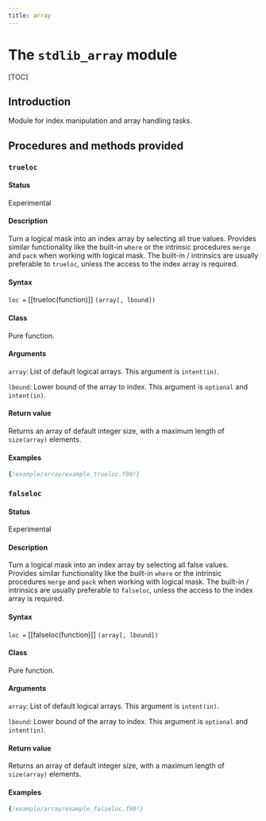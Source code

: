 ```yaml
---
title: array
---
```


# The `stdlib_array` module

[TOC]

## Introduction

Module for index manipulation and array handling tasks.

## Procedures and methods provided


### `trueloc`

#### Status

Experimental

#### Description

Turn a logical mask into an index array by selecting all true values.
Provides similar functionality like the built-in `where` or the intrinsic procedures `merge` and `pack` when working with logical mask.
The built-in / intrinsics are usually preferable to `trueloc`, unless the access to the index array is required.

#### Syntax

`loc =` [[trueloc(function)]] `(array[, lbound])`

#### Class

Pure function.

#### Arguments

`array`: List of default logical arrays. This argument is `intent(in)`.

`lbound`: Lower bound of the array to index. This argument is `optional` and `intent(in)`.

#### Return value

Returns an array of default integer size, with a maximum length of `size(array)` elements.

#### Examples

```fortran
{!example/array/example_trueloc.f90!}
```


### `falseloc`

#### Status

Experimental

#### Description

Turn a logical mask into an index array by selecting all false values.
Provides similar functionality like the built-in `where` or the intrinsic procedures `merge` and `pack` when working with logical mask.
The built-in / intrinsics are usually preferable to `falseloc`, unless the access to the index array is required.

#### Syntax

`loc =` [[falseloc(function)]] `(array[, lbound])`

#### Class

Pure function.

#### Arguments

`array`: List of default logical arrays. This argument is `intent(in)`.

`lbound`: Lower bound of the array to index. This argument is `optional` and `intent(in)`.

#### Return value

Returns an array of default integer size, with a maximum length of `size(array)` elements.

#### Examples

```fortran
{!example/array/example_falseloc.f90!}
```
